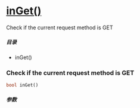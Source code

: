 [inGet()](http://twinh.github.com/widget/api/inGet)
===================================================

Check if the current request method is GET

##### 目录
* inGet()

### Check if the current request method is GET
```php
bool inGet()
```

##### 参数

